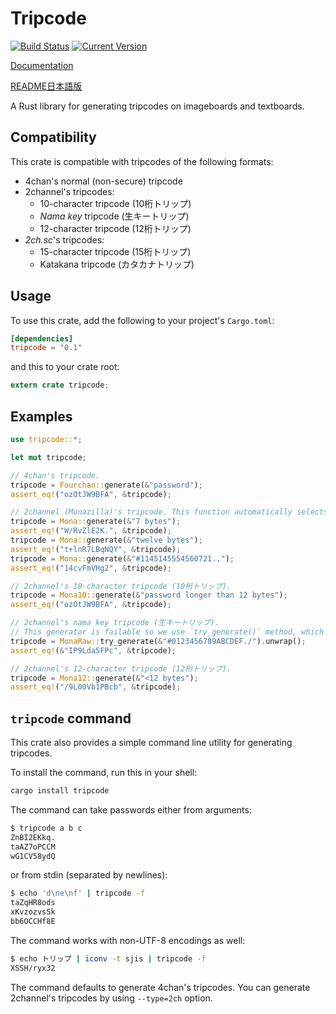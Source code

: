 # Tripcode
[![Build Status](https://travis-ci.org/huton/tripcode.svg?branch=master)](https://travis-ci.org/huton/tripcode)
[![Current Version](http://meritbadge.herokuapp.com/tripcode)](https://crates.io/crates/tripcode)

[Documentation](https://docs.rs/tripcode/)

[README日本語版](README_ja.md)

A Rust library for generating tripcodes on imageboards and textboards.

## Compatibility

This crate is compatible with tripcodes of the following formats:

* 4chan's normal (non-secure) tripcode
* 2channel's tripcodes:
    * 10-character tripcode (10桁トリップ)
    * _Nama key_ tripcode (生キートリップ)
    * 12-character tripcode (12桁トリップ)
* _2ch.sc_'s tripcodes:
    * 15-character tripcode (15桁トリップ)
    * Katakana tripcode (カタカナトリップ)

## Usage

To use this crate, add the following to your project's `Cargo.toml`:

```toml
[dependencies]
tripcode = "0.1"
```

and this to your crate root:

```rust
extern crate tripcode;
```

## Examples

```rust
use tripcode::*;

let mut tripcode;

// 4chan's tripcode.
tripcode = Fourchan::generate(&"password");
assert_eq!("ozOtJW9BFA", &tripcode);

// 2channel (Monazilla)'s tripcode. This function automatically selects the proper hashing algorithm.
tripcode = Mona::generate(&"7 bytes");
assert_eq!("W/RvZlE2K.", &tripcode);
tripcode = Mona::generate(&"twelve bytes");
assert_eq!("t+lnR7LBqNQY", &tripcode);
tripcode = Mona::generate(&"#1145145554560721..");
assert_eq!("14cvFmVHg2", &tripcode);

// 2channel's 10-character tripcode (10桁トリップ).
tripcode = Mona10::generate(&"password longer than 12 bytes");
assert_eq!("ozOtJW9BFA", &tripcode);

// 2channel's nama key tripcode (生キートリップ).
// This generator is failable so we use `try_generate()` method, which yields an `Option<String>`.
tripcode = MonaRaw::try_generate(&"#0123456789ABCDEF./").unwrap();
assert_eq!(&"IP9Lda5FPc", &tripcode);

// 2channel's 12-character tripcode (12桁トリップ).
tripcode = Mona12::generate(&"<12 bytes");
assert_eq!("/9L00Vb1PBcb", &tripcode);
```

## `tripcode` command

This crate also provides a simple command line utility for generating tripcodes.

To install the command, run this in your shell:

```bash
cargo install tripcode
```

The command can take passwords either from arguments:

```bash
$ tripcode a b c
ZnBI2EKkq.
taAZ7oPCCM
wG1CV58ydQ
```

or from stdin (separated by newlines):

```bash
$ echo 'd\ne\nf' | tripcode -f
taZqHR8ods
xKvzozvsSk
bb6OCCHf8E
```

The command works with non-UTF-8 encodings as well:

```bash
$ echo トリップ | iconv -t sjis | tripcode -f
XSSH/ryx32
```

The command defaults to generate 4chan's tripcodes.
You can generate 2channel's tripcodes by using `--type=2ch` option.
